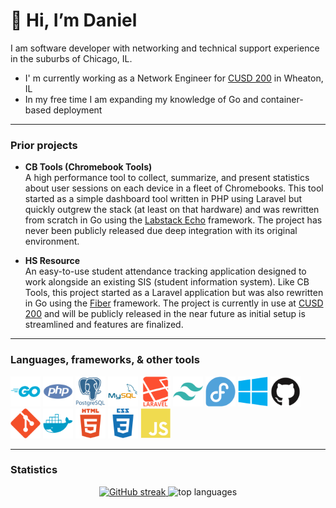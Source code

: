 # 👋 Hi, I’m Daniel
I am software developer with networking and technical support experience in the suburbs of Chicago, IL.

- I' m currently working as a Network Engineer for [CUSD 200][1] in Wheaton, IL
- In my free time I am expanding my knowledge of Go and container-based deployment

<hr>

### Prior projects
- **CB Tools (Chromebook Tools)**  
  A high performance tool to collect, summarize, and present statistics about user sessions on each device in a
  fleet of Chromebooks. This tool started as a simple dashboard tool written in PHP using Laravel but quickly
  outgrew the stack (at least on that hardware) and was rewritten from scratch in Go using the [Labstack Echo][2]
  framework. The project has never been publicly released due deep integration with its original environment.


- **HS Resource**  
  An easy-to-use student attendance tracking application designed to work alongside an existing SIS (student
  information system). Like CB Tools, this project started as a Laravel application but was also rewritten in
  Go using the [Fiber][3] framework. The project is currently in use at [CUSD 200][1] and will be publicly
  released in the near future as initial setup is streamlined and features are finalized.

<hr>

### Languages, frameworks, & other tools
<p>
  <img src='https://github.com/devicons/devicon/raw/master/icons/go/go-original-wordmark.svg' title='Go' alt='Go' width='48' height='48'>
  <img src='https://github.com/devicons/devicon/raw/master/icons/php/php-plain.svg' title='PHP' alt='PHP' width='48' height='48'>
  <img src='https://github.com/devicons/devicon/raw/master/icons/postgresql/postgresql-plain-wordmark.svg' title='PostgreSQL' alt='PostgreSQL' width='48' height='48'>
  <img src='https://github.com/devicons/devicon/raw/master/icons/mysql/mysql-original-wordmark.svg' title='MySQL' alt='MySQL' width='48' height='48'>
  <img src='https://github.com/devicons/devicon/raw/master/icons/laravel/laravel-plain-wordmark.svg' title='Laravel' alt='Laravel' width='48' height='48'>
  <img src='https://github.com/devicons/devicon/raw/master/icons/tailwindcss/tailwindcss-plain.svg' title='Tailwind CSS' alt='Tailwind CSS' width='48' height='48'>
  <img src='https://github.com/devicons/devicon/raw/master/icons/fedora/fedora-plain.svg' title='Fedora' alt='Fedora' width='48' height='48'>
  <img src='https://github.com/devicons/devicon/raw/master/icons/windows8/windows8-original.svg' title='Windows' alt='Windows' width='48' height='48'>
  <img src='https://github.com/devicons/devicon/raw/master/icons/github/github-original.svg' title='GitHub' alt='GitHub' width='48' height='48'>
  <img src='https://github.com/devicons/devicon/raw/master/icons/git/git-original.svg' title='Git' alt='Git' width='48' height='48'>
  <img src='https://github.com/devicons/devicon/raw/master/icons/docker/docker-plain.svg' title='Docker' alt='Docker' width='48' height='48'>
  <img src='https://github.com/devicons/devicon/raw/master/icons/html5/html5-plain-wordmark.svg' title='HTML5' alt='HTML5' width='48' height='48'>
  <img src='https://github.com/devicons/devicon/raw/master/icons/css3/css3-plain-wordmark.svg' title='CSS3' alt='CSS3' width='48' height='48'>
  <img src='https://github.com/devicons/devicon/raw/master/icons/javascript/javascript-plain.svg' title='JavaScript' alt='JavaScript' width='48' height='48'>
</p>

<hr>

### Statistics
<p align='center'>
  <a href='https://git.io/streak-stats' rel='nofollow'>
    <img src='https://github-readme-streak-stats.herokuapp.com?user=dansage&theme=github-dark&hide_border=true' title='GitHub streak' alt='GitHub streak' height='165'>
  </a>
  <img src='https://github-readme-stats.vercel.app/api/top-langs/?username=dansage&theme=dark&layout=compact&hide_border=true' title='top languages' alt='top languages'>
</p>

[1]: https://www.cusd200.org/
[2]: https://echo.labstack.com/
[3]: https://gofiber.io/
